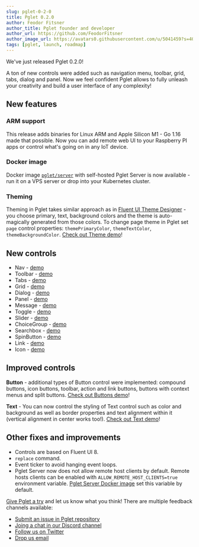 ```yaml
---
slug: pglet-0-2-0
title: Pglet 0.2.0
author: Feodor Fitsner
author_title: Pglet founder and developer
author_url: https://github.com/FeodorFitsner
author_image_url: https://avatars0.githubusercontent.com/u/5041459?s=400&v=4
tags: [pglet, launch, roadmap]
---
```


We've just released Pglet 0.2.0!

A ton of new controls were added such as navigation menu, toolbar, grid, tabs, dialog and panel. Now we feel confident Pglet allows to fully unleash your creativity and build a user interface of any complexity!

## New features

### ARM support

This release adds binaries for Linux ARM and Apple Silicon M1 - Go 1.16 made that possible. Now you can add remote web UI to your Raspberry PI apps or control what's going on in any IoT device.

### Docker image

Docker image [`pglet/server`](https://hub.docker.com/r/pglet/server) with self-hosted Pglet Server is now available - run it on a VPS server or drop into your Kubernetes cluster.

### Theming

Theming in Pglet takes similar approach as in [Fluent UI Theme Designer](https://aka.ms/themedesigner) - you choose primary, text, background colors and the theme is auto-magically generated from those colors. To change page theme in Pglet set `page` control properties: `themePrimaryColor`, `themeTextColor`, `themeBackgroundColor`. [Check out Theme demo](https://repl.it/@pglet/bash-theme-example)!

## New controls

* Nav - [demo](https://repl.it/@pglet/bash-nav-example)
* Toolbar - [demo](https://repl.it/@pglet/bash-toolbar-example)
* Tabs - [demo](https://repl.it/@pglet/bash-tabs-example)
* Grid - [demo](https://repl.it/@pglet/bash-grid-example)
* Dialog - [demo](https://repl.it/@pglet/bash-dialogs-example)
* Panel - [demo](https://repl.it/@pglet/bash-panel-example)
* Message - [demo](https://repl.it/@pglet/bash-messages-example)
* Toggle - [demo](https://repl.it/@pglet/bash-toggle-example)
* Slider - [demo](https://repl.it/@pglet/bash-slider-example)
* ChoiceGroup - [demo](https://repl.it/@pglet/bash-choicegroup-example)
* Searchbox - [demo](https://repl.it/@pglet/bash-searchbox-example)
* SpinButton - [demo](https://repl.it/@pglet/bash-spinbuttons-example)
* Link - [demo](https://repl.it/@pglet/bash-link-example)
* Icon - [demo](https://repl.it/@pglet/bash-icon-example)

## Improved controls

**Button** - additional types of Button control were implemented: compound buttons, icon buttons, toolbar, action and link buttons, buttons with context menus and split buttons. [Check out Buttons demo](https://repl.it/@pglet/bash-buttons-example)!

**Text** - You can now control the styling of Text control such as color and background as well as border properties and text alignment within it (vertical alignment in center works too!). [Check out Text demo](https://repl.it/@pglet/bash-text-example)!

## Other fixes and improvements

* Controls are based on Fluent UI 8.
* `replace` command.
* Event ticker to avoid hanging event loops.
* Pglet Server now does not allow remote host clients by default. Remote hosts clients can be enabled with `ALLOW_REMOTE_HOST_CLIENTS=true` environment variable. [Pglet Server Docker image](https://hub.docker.com/r/pglet/server) set this variable by default.

[Give Pglet a try](/docs/) and let us know what you think! There are multiple feedback channels available:

* [Submit an issue in Pglet repository](https://github.com/pglet/pglet/issues)
* [Joing a chat in our Discord channel](https://discord.gg/rWjf7xx)
* [Follow us on Twitter](https://twitter.com/pgletio)
* [Drop us email](mailto:hello@pglet.io)